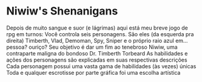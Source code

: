# Niwiw's Shenanigans
Depois de muito sangue e suor (e lágrimas) aqui está meu breve jogo de rpg em turnos:
Você controla seis personagens.
São eles (da esquerda pra direita) Timberth, Vlad, Demoman, Spy, Sniper e o próprio raio azul em... pessoa? ouriço?
Seu objetivo é dar um fim ao tenebroso Niwiw, uma contraparte maligna do bondoso Dr. Timberth Torbeard
As habilidades e ações dos personagens são explicadas em suas respectivas descrições
Cada personagem possui uma vasta gama de habilidades (às vezes) únicas
Toda e qualquer escrotisse por parte gráfica foi uma escolha artística
